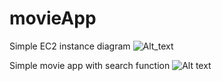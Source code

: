 # movieApp
Simple EC2 instance diagram
![Alt_text](ec2-architecture-detailed.mermaid)



Simple movie app with search function
![Alt text](screenshot.png)

